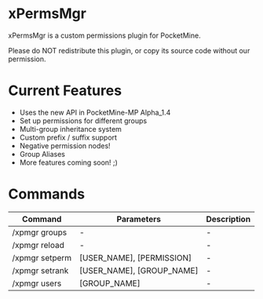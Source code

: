 xPermsMgr
=========

xPermsMgr is a custom permissions plugin for PocketMine. 

Please do NOT redistribute this plugin, or copy its source code without our permission.

Current Features
================

- Uses the new API in PocketMine-MP Alpha_1.4
- Set up permissions for different groups
- Multi-group inheritance system
- Custom prefix / suffix support
- Negative permission nodes!
- Group Aliases
- More features coming soon! ;)



Commands
========

 Command | Parameters | Description
---------|------------|-------------
 /xpmgr groups | - | -
 /xpmgr reload | - | -
 /xpmgr setperm | [USER_NAME], [PERMISSION] | -
 /xpmgr setrank | [USER_NAME], [GROUP_NAME] | -
 /xpmgr users | [GROUP_NAME] | -
